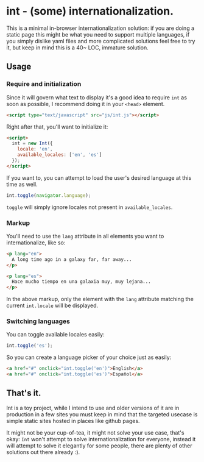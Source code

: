 # int - (some) internationalization.

This is a minimal in-browser internationalization solution: if you are doing a static page this might be what you need to support multiple languages, if you simply dislike yaml files and more complicated solutions feel free to try it, but keep in mind this is a 40~ LOC, immature solution.


## Usage


### Require and initialization

Since it will govern what text to display it's a good idea to require `int` as soon as possible, I recommend doing it in your `<head>` element.

```html
<script type="text/javascript" src="js/int.js"></script>
```

Right after that, you'll want to initialize it:

```html
<script>
  int = new Int({
    locale: 'en',
    available_locales: ['en', 'es']
  });
</script>
```

If you want to, you can attempt to load the user's desired language at this time as well.

```JavaScript
int.toggle(navigator.language);
```

`toggle` will simply ignore locales not present in `available_locales`.

### Markup

You'll need to use the `lang` attribute in all elements you want to internationalize, like so:

```html
<p lang="en">
  A long time ago in a galaxy far, far away...
</p>

<p lang="es">
  Hace mucho tiempo en una galaxia muy, muy lejana...
</p>
```

In the above markup, only the element with the `lang` attribute matching the current `int.locale` will be displayed.

### Switching languages

You can toggle available locales easily:

```javascript
int.toggle('es');
```

So you can create a language picker of your choice just as easily:

```html
<a href="#" onclick="int.toggle('en')">English</a>
<a href="#" onclick="int.toggle('es')">Español</a>
```

## That's it.

Int is a toy project, while I intend to use and older versions of it are in production in a few sites you must keep in mind that the targeted usecase is simple static sites hosted in places like github pages.

It might not be your cup-of-tea, it might not solve your use case, that's okay: `Int` won't attempt to solve internationalization for everyone, instead it will attempt to solve it elegantly for some people, there are plenty of other solutions out there already :).
